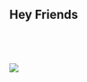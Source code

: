 ## Hey Friends
#  &nbsp;&nbsp;&nbsp;&nbsp;&nbsp;&nbsp;&nbsp; &nbsp;&nbsp;&nbsp;&nbsp;&nbsp;&nbsp;&nbsp;&nbsp;&nbsp;&nbsp;&nbsp;&nbsp;&nbsp;&nbsp;&nbsp;&nbsp;&nbsp;&nbsp;&nbsp;&nbsp;&nbsp;&nbsp;&nbsp;&nbsp;&nbsp;&nbsp;&nbsp;&nbsp;&nbsp;&nbsp;&nbsp;&nbsp;&nbsp;&nbsp;&nbsp;&nbsp;&nbsp;&nbsp;&nbsp;&nbsp;&nbsp;&nbsp;&nbsp;<div><img src="https://github.githubassets.com/images/icons/emoji/electron.png" /></div>


<br/><br/><br/><br/>



